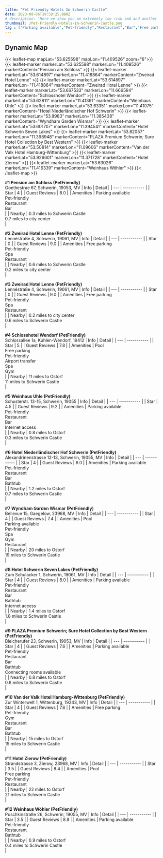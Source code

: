 ```yaml
---
title: "Pet Friendly Hotels In Schwerin Castle"
date: 2023-08-06T19:59:25.880Z
# description: "Here we show you an extremely low risk and and another medium risk approach to earn passive income "
thumbnail: /Pet-Friendly-Hotels-In-Schwerin-Castle.png
tag : ["Parking available","Pet-friendly","Restaurant","Bar","Free parking","Spa","Pool","Airport transfer","Gym","Internet access","Bathtub","Connecting rooms available"]
---
```


## Dynamic Map
{{< leaflet-map  mapLat="53.625598" mapLon="11.409526" zoom="8">}}
    {{< leaflet-marker markerLat="53.625598" markerLon="11.409526" markerContent="Pension am Schloss" >}}
    {{< leaflet-marker markerLat="53.614897" markerLon="11.418864" markerContent="Zweirad Hotel Lenne" >}}
    {{< leaflet-marker markerLat="53.614897" markerLon="11.418864" markerContent="Zweirad Hotel Lenne" >}}
    {{< leaflet-marker markerLat="53.667533" markerLon="11.666594" markerContent="Schlosshotel Wendorf" >}}
    {{< leaflet-marker markerLat="53.62811" markerLon="11.41391" markerContent="Weinhaus Uhle" >}}
    {{< leaflet-marker markerLat="53.63351" markerLon="11.41075" markerContent="Hotel Niederländischer Hof Schwerin" >}}
    {{< leaflet-marker markerLat="53.8983" markerLon="11.385438" markerContent="Wyndham Garden Wismar" >}}
    {{< leaflet-marker markerLat="53.601707" markerLon="11.394541" markerContent="Hotel Schwerin Seven Lakes" >}}
    {{< leaflet-marker markerLat="53.62057" markerLon="11.398948" markerContent="PLAZA Premium Schwerin; Sure Hotel Collection by Best Western" >}}
    {{< leaflet-marker markerLat="53.50814" markerLon="11.09606" markerContent="Van der Valk Hotel Hamburg-Wittenburg" >}}
    {{< leaflet-marker markerLat="53.929601" markerLon="11.371728" markerContent="Hotel Zierow" >}}
    {{< leaflet-marker markerLat="53.63026" markerLon="11.416339" markerContent="Weinhaus Wöhler" >}}
{{< /leaflet-map >}}


**#1 Pension am Schloss (PetFriendly)**<br>Goethestrae 67, Schwerin, 19053, MV
| Info | Detail |
| --- | ----------- |
| Star | 4 |
| Guest Reviews | 8.0 |
| Amenities | Parking available<br>Pet-friendly<br>Restaurant<br>Bar<br> |
| Nearby | 0.3 miles to Schwerin Castle<br>0.7 miles to city center<br> |

**#2 Zweirad Hotel Lenne (PetFriendly)**<br>Lennéstraße 4, Schwerin, 19061, MV
| Info | Detail |
| --- | ----------- |
| Star | 0 |
| Guest Reviews | 9.0 |
| Amenities | Free parking<br>Pet-friendly<br>Spa<br>Restaurant<br> |
| Nearby | 0.6 miles to Schwerin Castle<br>0.2 miles to city center<br> |

**#3 Zweirad Hotel Lenne (PetFriendly)**<br>Lennéstraße 4, Schwerin, 19061, MV
| Info | Detail |
| --- | ----------- |
| Star | 0 |
| Guest Reviews | 9.0 |
| Amenities | Free parking<br>Pet-friendly<br>Spa<br>Restaurant<br> |
| Nearby | 0.2 miles to city center<br>0.6 miles to Schwerin Castle<br> |

**#4 Schlosshotel Wendorf (PetFriendly)**<br>Schlossallee 1a, Kuhlen-Wendorf, 19412
| Info | Detail |
| --- | ----------- |
| Star | 5 |
| Guest Reviews | 7.8 |
| Amenities | Pool<br>Free parking<br>Pet-friendly<br>Airport transfer<br>Spa<br>Gym<br> |
| Nearby | 11 miles to Ostorf<br>11 miles to Schwerin Castle<br> |

**#5 Weinhaus Uhle (PetFriendly)**<br>Schusterstr. 13-15, Schwerin, 19055
| Info | Detail |
| --- | ----------- |
| Star | 4.5 |
| Guest Reviews | 9.2 |
| Amenities | Parking available<br>Pet-friendly<br>Restaurant<br>Bar<br>Internet access<br> |
| Nearby | 0.8 miles to Ostorf<br>0.3 miles to Schwerin Castle<br> |

**#6 Hotel Niederländischer Hof Schwerin (PetFriendly)**<br>Alexandrinenstrasse 12-13, Schwerin, 19055, MV
| Info | Detail |
| --- | ----------- |
| Star | 4 |
| Guest Reviews | 9.0 |
| Amenities | Parking available<br>Pet-friendly<br>Restaurant<br>Bar<br>Bathtub<br> |
| Nearby | 1.2 miles to Ostorf<br>0.7 miles to Schwerin Castle<br> |

**#7 Wyndham Garden Wismar (PetFriendly)**<br>Bellevue 15, Gaegelow, 23968, MV
| Info | Detail |
| --- | ----------- |
| Star | 4 |
| Guest Reviews | 7.4 |
| Amenities | Pool<br>Parking available<br>Pet-friendly<br>Spa<br>Gym<br>Restaurant<br> |
| Nearby | 20 miles to Ostorf<br>19 miles to Schwerin Castle<br> |

**#8 Hotel Schwerin Seven Lakes (PetFriendly)**<br>Zum Schulacker 1, Schwerin, 19061, MV
| Info | Detail |
| --- | ----------- |
| Star | 4 |
| Guest Reviews | 8.0 |
| Amenities | Parking available<br>Pet-friendly<br>Restaurant<br>Bar<br>Bathtub<br>Internet access<br> |
| Nearby | 1.4 miles to Ostorf<br>1.8 miles to Schwerin Castle<br> |

**#9 PLAZA Premium Schwerin; Sure Hotel Collection by Best Western (PetFriendly)**<br>Bleicherufer 23, Schwerin, 19053, MV
| Info | Detail |
| --- | ----------- |
| Star | 4 |
| Guest Reviews | 7.6 |
| Amenities | Parking available<br>Pet-friendly<br>Restaurant<br>Bar<br>Bathtub<br>Connecting rooms available<br> |
| Nearby | 0.8 miles to Ostorf<br>0.8 miles to Schwerin Castle<br> |

**#10 Van der Valk Hotel Hamburg-Wittenburg (PetFriendly)**<br>Zur Winterwelt 1, Wittenburg, 19243, MV
| Info | Detail |
| --- | ----------- |
| Star | 4 |
| Guest Reviews | 7.6 |
| Amenities | Free parking<br>Pet-friendly<br>Gym<br>Restaurant<br>Bar<br>Bathtub<br> |
| Nearby | 15 miles to Ostorf<br>15 miles to Schwerin Castle<br> |

**#11 Hotel Zierow (PetFriendly)**<br>Strandstrasse 3, Zierow, 23968, MV
| Info | Detail |
| --- | ----------- |
| Star | 3.5 |
| Guest Reviews | 8.4 |
| Amenities | Pool<br>Free parking<br>Pet-friendly<br>Restaurant<br> |
| Nearby | 22 miles to Ostorf<br>21 miles to Schwerin Castle<br> |

**#12 Weinhaus Wöhler (PetFriendly)**<br>Puschkinstraße 26, Schwerin, 19055, MV
| Info | Detail |
| --- | ----------- |
| Star | 3.5 |
| Guest Reviews | 8.8 |
| Amenities | Parking available<br>Pet-friendly<br>Restaurant<br>Bathtub<br> |
| Nearby | 0.9 miles to Ostorf<br>0.4 miles to Schwerin Castle<br> |

